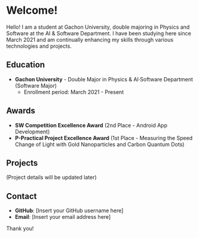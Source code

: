 # Welcome!

Hello! I am a student at Gachon University, double majoring in Physics and Software at the AI & Software Department. I have been studying here since March 2021 and am continually enhancing my skills through various technologies and projects.

## Education

- **Gachon University** - Double Major in Physics & AI·Software Department (Software Major)
  - Enrollment period: March 2021 - Present

## Awards

- **SW Competition Excellence Award** (2nd Place - Android App Development)
- **P-Practical Project Excellence Award** (1st Place - Measuring the Speed Change of Light with Gold Nanoparticles and Carbon Quantum Dots)

## Projects

(Project details will be updated later)

## Contact

- **GitHub**: [Insert your GitHub username here]
- **Email**: [Insert your email address here]

Thank you!
